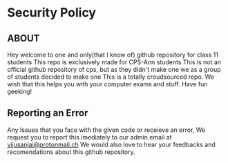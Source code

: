 # Security Policy

## ABOUT
Hey welcome to one and only(that I know of) github repository for class 11 students
This repo is exclusively made for CPS-Ann students
This is not an official github repository of cps, but as they didn't make one we as a group of students decided to make one
This is a totally croudsourced repo. 
We wish that this helps you with your computer exams and stuff.
Have fun geeking!

## Reporting an Error

Any Issues that you face with the given code or receieve an error,
We request you to report this imediately to our admin email at vijusanjai@protonmail.ch
We would also love to hear your feedbacks and recomendations about this github repository.
